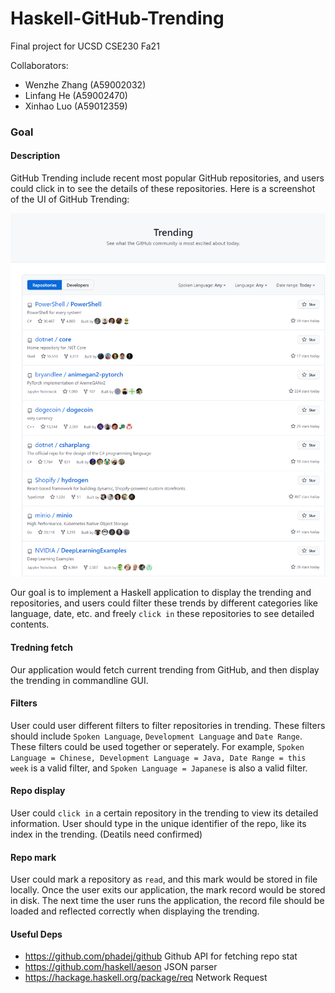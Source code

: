 # Haskell-GitHub-Trending  

Final project for UCSD CSE230 Fa21

Collaborators:

- Wenzhe Zhang (A59002032)
- Linfang He   (A59002470)
- Xinhao Luo (A59012359)


### Goal

#### Description

GitHub Trending include recent most popular GitHub repositories, and users could click in to see the details of these repositories. Here is a screenshot of the UI of GitHub Trending:

![TrendingUI](./img/TrendingUI.png)

Our goal is to implement a Haskell application to display the trending and repositories, and users could filter these trends by different categories like language, date, etc. and freely `click in` these repositories to see detailed contents.

#### Tredning fetch

Our application would fetch current trending from GitHub, and then display the trending in commandline GUI. 

#### Filters

User could user different filters to filter repositories in trending. These filters should include `Spoken Language`, `Development Language` and `Date Range`. These filters could be used together or seperately. For example, `Spoken Language = Chinese, Development Language = Java, Date Range = this week` is a valid filter, and `Spoken Language = Japanese` is also a valid filter.

#### Repo display

User could `click in` a certain repository in the trending to view its detailed information. User should type in the unique identifier of the repo, like its index in the trending. (Deatils need confirmed)

#### Repo mark

User could mark a repository as `read`, and this mark would be stored in file locally. Once the user exits our application, the mark record would be stored in disk. The next time the user runs the application, the record file should be loaded and reflected correctly when displaying the trending.


#### Useful Deps

- https://github.com/phadej/github Github API for fetching repo stat
- https://github.com/haskell/aeson JSON parser
- https://hackage.haskell.org/package/req Network Request
